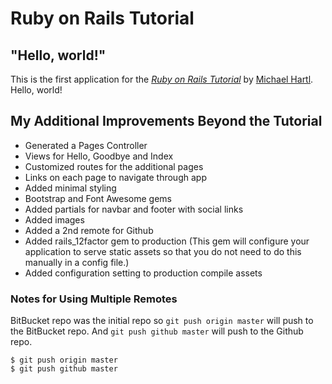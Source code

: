 # Ruby on Rails Tutorial

## "Hello, world!"

This is the first application for the
[*Ruby on Rails Tutorial*](http://www.railstutorial.org/)
by [Michael Hartl](http://www.michaelhartl.com/). Hello, world!

## My Additional Improvements Beyond the Tutorial

* Generated a Pages Controller
* Views for Hello, Goodbye and Index
* Customized routes for the additional pages
* Links on each page to navigate through app
* Added minimal styling
* Bootstrap and Font Awesome gems
* Added partials for navbar and footer with social links
* Added images
* Added a 2nd remote for Github
* Added rails_12factor gem to production (This gem will configure your application to serve static assets so that you do not need to do this manually in a config file.)
* Added configuration setting to production compile assets

### Notes for Using Multiple Remotes

BitBucket repo was the initial repo so ``` git push origin master ``` will push to the BitBucket repo.
And ```git push github master``` will push to the Github repo.

```
$ git push origin master
$ git push github master
```